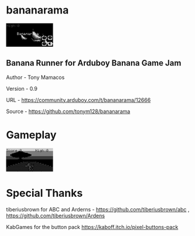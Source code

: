 # bananarama
![Bananarama Logo](files/bananarama.png)

## Banana Runner for Arduboy Banana Game Jam

Author  - Tony Mamacos

Version - 0.9

URL     - https://community.arduboy.com/t/bananarama/12666

Source  - https://github.com/tonym128/bananarama

# Gameplay

![Bananarama Logo](files/gameplay.gif)

# Special Thanks

tiberiusbrown for ABC and Arderns - https://github.com/tiberiusbrown/abc , https://github.com/tiberiusbrown/Ardens

KabGames for the button pack https://kaboff.itch.io/pixel-buttons-pack
